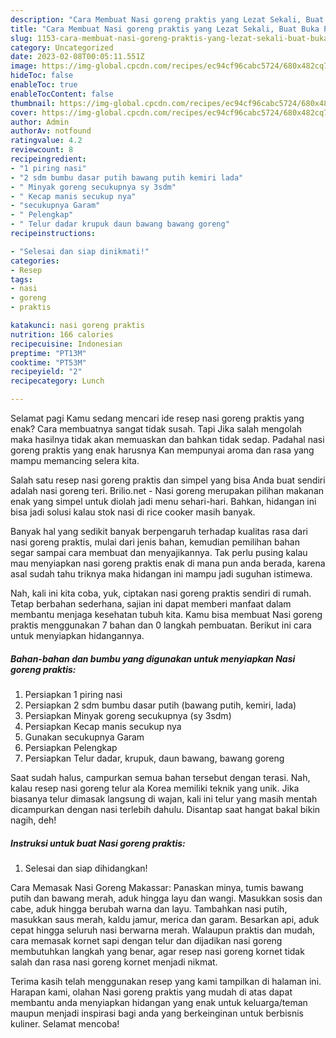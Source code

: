```yaml
---
description: "Cara Membuat Nasi goreng praktis yang Lezat Sekali, Buat Buka Puasa Sempurna"
title: "Cara Membuat Nasi goreng praktis yang Lezat Sekali, Buat Buka Puasa Sempurna"
slug: 1153-cara-membuat-nasi-goreng-praktis-yang-lezat-sekali-buat-buka-puasa-sempurna
category: Uncategorized
date: 2023-02-08T00:05:11.551Z
image: https://img-global.cpcdn.com/recipes/ec94cf96cabc5724/680x482cq70/nasi-goreng-praktis-foto-resep-utama.jpg
hideToc: false
enableToc: true
enableTocContent: false
thumbnail: https://img-global.cpcdn.com/recipes/ec94cf96cabc5724/680x482cq70/nasi-goreng-praktis-foto-resep-utama.jpg
cover: https://img-global.cpcdn.com/recipes/ec94cf96cabc5724/680x482cq70/nasi-goreng-praktis-foto-resep-utama.jpg
author: Admin
authorAv: notfound
ratingvalue: 4.2
reviewcount: 8
recipeingredient:
- "1 piring nasi"
- "2 sdm bumbu dasar putih bawang putih kemiri lada"
- " Minyak goreng secukupnya sy 3sdm"
- " Kecap manis secukup nya"
- "secukupnya Garam"
- " Pelengkap"
- " Telur dadar krupuk daun bawang bawang goreng"
recipeinstructions:

- "Selesai dan siap dinikmati!"
categories:
- Resep
tags:
- nasi
- goreng
- praktis

katakunci: nasi goreng praktis 
nutrition: 166 calories
recipecuisine: Indonesian
preptime: "PT13M"
cooktime: "PT53M"
recipeyield: "2"
recipecategory: Lunch

---
```



Selamat pagi Kamu sedang mencari ide resep nasi goreng praktis yang enak? Cara membuatnya sangat tidak susah. Tapi Jika salah mengolah maka hasilnya tidak akan memuaskan dan bahkan tidak sedap. Padahal nasi goreng praktis yang enak harusnya Kan mempunyai aroma dan rasa yang mampu memancing selera kita.


Salah satu resep nasi goreng praktis dan simpel yang bisa Anda buat sendiri adalah nasi goreng teri. Brilio.net - Nasi goreng merupakan pilihan makanan enak yang simpel untuk diolah jadi menu sehari-hari. Bahkan, hidangan ini bisa jadi solusi kalau stok nasi di rice cooker masih banyak.

Banyak hal yang sedikit banyak berpengaruh terhadap kualitas rasa dari nasi goreng praktis, mulai dari jenis bahan, kemudian pemilihan bahan segar sampai cara membuat dan menyajikannya. Tak perlu pusing kalau mau menyiapkan nasi goreng praktis enak di mana pun anda berada, karena asal sudah tahu triknya maka hidangan ini mampu jadi suguhan istimewa.


Nah, kali ini kita coba, yuk, ciptakan nasi goreng praktis sendiri di rumah. Tetap berbahan sederhana, sajian ini dapat memberi manfaat dalam membantu menjaga kesehatan tubuh kita. Kamu bisa membuat Nasi goreng praktis menggunakan 7 bahan dan 0 langkah pembuatan. Berikut ini cara untuk menyiapkan hidangannya.

<!--inarticleads1-->

##### Bahan-bahan dan bumbu yang digunakan untuk menyiapkan Nasi goreng praktis:

1. Persiapkan 1 piring nasi
1. Persiapkan 2 sdm bumbu dasar putih (bawang putih, kemiri, lada)
1. Persiapkan  Minyak goreng secukupnya (sy 3sdm)
1. Persiapkan  Kecap manis secukup nya
1. Gunakan secukupnya Garam
1. Persiapkan  Pelengkap
1. Persiapkan  Telur dadar, krupuk, daun bawang, bawang goreng


Saat sudah halus, campurkan semua bahan tersebut dengan terasi. Nah, kalau resep nasi goreng telur ala Korea memiliki teknik yang unik. Jika biasanya telur dimasak langsung di wajan, kali ini telur yang masih mentah dicampurkan dengan nasi terlebih dahulu. Disantap saat hangat bakal bikin nagih, deh! 

<!--inarticleads2-->

##### Instruksi untuk buat Nasi goreng praktis:


1. Selesai dan siap dihidangkan!

Cara Memasak Nasi Goreng Makassar: Panaskan minya, tumis bawang putih dan bawang merah, aduk hingga layu dan wangi. Masukkan sosis dan cabe, aduk hingga berubah warna dan layu. Tambahkan nasi putih, masukkan saus merah, kaldu jamur, merica dan garam. Besarkan api, aduk cepat hingga seluruh nasi berwarna merah. Walaupun praktis dan mudah, cara memasak kornet sapi dengan telur dan dijadikan nasi goreng membutuhkan langkah yang benar, agar resep nasi goreng kornet tidak salah dan rasa nasi goreng kornet menjadi nikmat. 

Terima kasih telah menggunakan resep yang kami tampilkan di halaman ini. Harapan kami, olahan Nasi goreng praktis yang mudah di atas dapat membantu anda menyiapkan hidangan yang enak untuk keluarga/teman maupun menjadi inspirasi bagi anda yang berkeinginan untuk berbisnis kuliner. Selamat mencoba!

